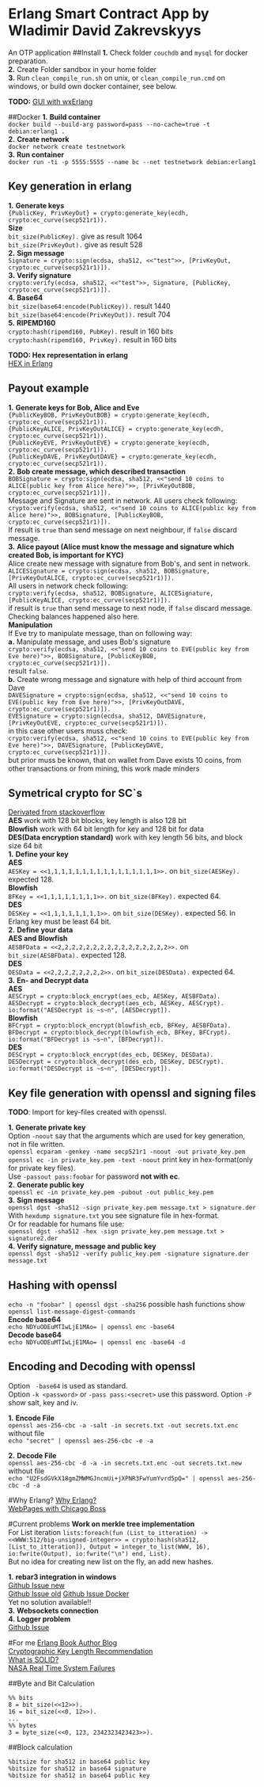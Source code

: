 Erlang Smart Contract App by Wladimir David Zakrevskyys
=====
An OTP application
##Install
**1.** Check folder `couchdb` and `mysql` for docker preparation.  
**2.** Create Folder sandbox in your home folder  
**3.** Run `clean_compile_run.sh` on unix, or `clean_compile_run.cmd` on windows, or build own docker container, see below.  

**TODO:** [GUI with wxErlang](http://www.idiom.com/~turner/wxtut/wxwidgets.html)  

##Docker
**1.** __Build container__  
`
docker build --build-arg password=pass --no-cache=true -t debian:erlang1 .
`  
**2.** __Create network__  
`
docker network create testnetwork
`  
**3.** __Run container__  
`
docker run -ti -p 5555:5555 --name bc --net testnetwork debian:erlang1
`  

## Key generation in erlang

**1.** __Generate keys__  
`{PublicKey, PrivKeyOut} = crypto:generate_key(ecdh, crypto:ec_curve(secp521r1)).`  
__Size__  
`bit_size(PublicKey).` give as result 1064  
`bit_size(PrivKeyOut).` give as result 528  
**2.** __Sign message__  
`Signature = crypto:sign(ecdsa, sha512, <<"test">>, [PrivKeyOut, crypto:ec_curve(secp521r1)]).`  
**3.** __Verify signature__  
`crypto:verify(ecdsa, sha512, <<"test">>, Signature, [PublicKey, crypto:ec_curve(secp521r1)]).`  
**4.** __Base64__  
`bit_size(base64:encode(PublicKey)).` result 1440  
`bit_size(base64:encode(PrivKeyOut)).` result 704  
**5.** __RIPEMD160__  
`crypto:hash(ripemd160, PubKey).` result in 160 bits  
`crypto:hash(ripemd160, PrivKey).` result in 160 bits  

__TODO: Hex representation in erlang__  
[HEX in Erlang](http://www.enchantedage.com/hex-format-hash-for-md5-sha1-sha256-and-sha512)  

## Payout example  
**1.** __Generate keys for Bob, Alice and Eve__  
`{PublicKeyBOB, PrivKeyOutBOB} = crypto:generate_key(ecdh, crypto:ec_curve(secp521r1)).`  
`{PublicKeyALICE, PrivKeyOutALICE} = crypto:generate_key(ecdh, crypto:ec_curve(secp521r1)).`  
`{PublicKeyEVE, PrivKeyOutEVE} = crypto:generate_key(ecdh, crypto:ec_curve(secp521r1)).`  
`{PublicKeyDAVE, PrivKeyOutDAVE} = crypto:generate_key(ecdh, crypto:ec_curve(secp521r1)).`  
**2.** __Bob create message, which described transaction__  
`BOBSignature = crypto:sign(ecdsa, sha512, <<"send 10 coins to ALICE(public key from Alice here)">>, [PrivKeyOutBOB, crypto:ec_curve(secp521r1)]).`  
Message and Signature are sent in network. All users check following:  
`crypto:verify(ecdsa, sha512, <<"send 10 coins to ALICE(public key from Alice here)">>, BOBSignature, [PublicKeyBOB, crypto:ec_curve(secp521r1)]).`  
If result is `true` than send message on next neighbour, if `false` discard message.   
**3.** __Alice payout (Alice must know the message and signature which created Bob, is important for KYC)__  
Alice create new message with signature from Bob's, and sent in network.  
`ALICESignature = crypto:sign(ecdsa, sha512, BOBSignature, [PrivKeyOutALICE, crypto:ec_curve(secp521r1)]).`  
All users in network check following:  
`crypto:verify(ecdsa, sha512, BOBSignature, ALICESignature, [PublicKeyALICE, crypto:ec_curve(secp521r1)]).`  
if result is `true` than send message to next node, if `false` discard message. Checking balances happened also here.  
__Manipulation__  
If Eve try to manipulate message, than on following way:  
    **a.** Manipulate message, and uses Bob's signature  
    `crypto:verify(ecdsa, sha512, <<"send 10 coins to EVE(public key from Eve here)">>, BOBSignature, [PublicKeyBOB, crypto:ec_curve(secp521r1)]).`  
    result `false`.  
    **b.** Create wrong message and signature with help of third account from Dave  
    `DAVESignature = crypto:sign(ecdsa, sha512, <<"send 10 coins to EVE(public key from Eve here)">>, [PrivKeyOutDAVE, crypto:ec_curve(secp521r1)]).`  
    `EVESignature = crypto:sign(ecdsa, sha512, DAVESignature, [PrivKeyOutEVE, crypto:ec_curve(secp521r1)]).`  
    in this case other users muss check:  
    `crypto:verify(ecdsa, sha512, <<"send 10 coins to EVE(public key from Eve here)">>, DAVESignature, [PublicKeyDAVE, crypto:ec_curve(secp521r1)]).`  
    but prior muss be known, that on wallet from Dave exists 10 coins, from other transactions or from mining, this work made minders  

## Symetrical crypto for SC`s
[Derivated from stackoverflow](https://stackoverflow.com/questions/14550195/crypto-between-erlang-and-php?rq=1)  
__AES__ work with 128 bit blocks, key length is also 128 bit  
__Blowfish__ work with 64 bit length for key and 128 bit for data  
__DES(Data encryption standard)__ work with key length 56 bits, and block size 64 bit  
**1.** __Define your key__  
__AES__  
`AESKey = <<1,1,1,1,1,1,1,1,1,1,1,1,1,1,1,1>>.` on `bit_size(AESKey).` expected 128.  
__Blowfish__  
`BFKey = <<1,1,1,1,1,1,1,1>>.` on `bit_size(BFKey).` expected 64.  
__DES__  
`DESKey = <<1,1,1,1,1,1,1,1>>.` on `bit_size(DESKey).` expected 56. In Erlang key must be least 64 bit.    
**2.** __Define your data__  
__AES and Blowfish__  
`AESBFData = <<2,2,2,2,2,2,2,2,2,2,2,2,2,2,2,2>>.` on `bit_size(AESBFData).` expected 128.  
__DES__  
`DESData = <<2,2,2,2,2,2,2,2>>.` on `bit_size(DESData).` expected 64.  
**3.** __En- and Decrypt data__  
__AES__  
`AESCrypt = crypto:block_encrypt(aes_ecb, AESKey, AESBFData).`  
`AESDecrypt = crypto:block_decrypt(aes_ecb, AESKey, AESCrypt).`  
`io:format("AESDecrypt is ~s~n", [AESDecrypt]).`  
__Blowfish__  
`BFCrypt = crypto:block_encrypt(blowfish_ecb, BFKey, AESBFData).`  
`BFDecrypt = crypto:block_decrypt(blowfish_ecb, BFKey, BFCrypt).`  
`io:format("BFDecrypt is ~s~n", [BFDecrypt]).`  
__DES__  
`DESCrypt = crypto:block_encrypt(des_ecb, DESKey, DESData).`  
`DESDecrypt = crypto:block_decrypt(des_ecb, DESKey, DESCrypt).`  
`io:format("DESDecrypt is ~s~n", [DESDecrypt]).`  

## Key file generation with openssl and signing files  

**TODO**: Import for key-files created with openssl.

**1.** __Generate private key__  
Option `-noout` say that the arguments which are used for key generation, not in file written.  
`openssl ecparam -genkey -name secp521r1 -noout -out private_key.pem`  
`openssl ec -in private_key.pem -text -noout` print key in hex-format(only for private key files).  
Use `-passout pass:foobar` for password __not with ec__.  
**2.** __Generate public key__  
`openssl ec -in private_key.pem -pubout -out public_key.pem`  
**3.** __Sign message__  
`openssl dgst -sha512 -sign private_key.pem message.txt > signature.der`  
With `hexdump signature.txt` you see signature file in hex-format.  
Or for readable for humans file use:  
`openssl dgst -sha512 -hex -sign private_key.pem message.txt > signature2.der`  
**4.** __Verify signature, message and public key__  
`openssl dgst -sha512 -verify public_key.pem -signature signature.der message.txt`

## Hashing with openssl
`echo -n "foobar" | openssl dgst -sha256` possible hash functions show  
`openssl list-message-digest-commands`  
__Encode base64__  
`echo NDYuODEuMTIwLjE1MAo= | openssl enc -base64`  
__Decode base64__  
`echo NDYuODEuMTIwLjE1MAo= | openssl enc -base64 -d`

## Encoding and Decoding with openssl

Option ` -base64` is used as standard.  
Option `-k <password>` or `-pass pass:<secret>` use this password.
Option `-P` show salt, key and iv. 

**1.** __Encode File__  
`openssl aes-256-cbc -a -salt -in secrets.txt -out secrets.txt.enc`  
without file  
`echo "secret" | openssl aes-256-cbc -e -a`  

**2.** __Decode File__  
`openssl aes-256-cbc -d -a -in secrets.txt.enc -out secrets.txt.new`  
without file  
`echo "U2FsdGVkX18gmZMWMGJncmUi+jXPNR3FwYumYvrd5pQ=" | openssl aes-256-cbc -d -a`

#Why Erlang?
[Why Erlang?](https://www.infoq.com/presentations/erlang-java-scala-go-c)  
[WebPages with Chicago Boss](https://github.com/ChicagoBoss/ChicagoBoss/wiki/Quickstart)  

#Current problems
__Work on merkle tree implementation__  
For List iteration `lists:foreach(fun (List_to_itteration) -> <<WWW:512/big-unsigned-integer>> = crypto:hash(sha512, [List_to_itteration]), Output = integer_to_list(WWW, 16), io:fwrite(Output), io:fwrite("\n") end, List).`  
But no idea for creating new list on the fly, an add new hashes.

**1.** __rebar3 integration in windows__  
[Github Issue new](https://github.com/erlang/rebar3/pull/1689)  
[Github Issue old](https://github.com/erlang/rebar3/issues/850)
[Github Issue Docker](https://github.com/erlang/rebar3/issues/1255)    
Yet no solution available!!  
**3.** __Websockets connection__  
**4.** __Logger problem__  
[Github Issue](https://github.com/erlang-lager/lager/issues/448)  

#For me
[Erlang Book Author Blog](https://ferd.ca/)  
[Cryptographic Key Length Recommendation](https://www.keylength.com/en/)  
[What is SOLID?](http://clean-code-developer.de/weitere-infos/solid/)  
[NASA Real Time System Failures](https://c3.nasa.gov/dashlink/resources/624/)  

##Byte and Bit Calculation
```
%% bits
8 = bit_size(<<12>>).
16 = bit_size(<<0, 12>>).
...
%% bytes
3 = byte_size(<<0, 123, 2342323423423>>).
```
##Block calculation
````
%bitsize for sha512 in base64 public key
%bitsize for sha512 in base64 signature
%bitsize for sha512 in base64 public key
````